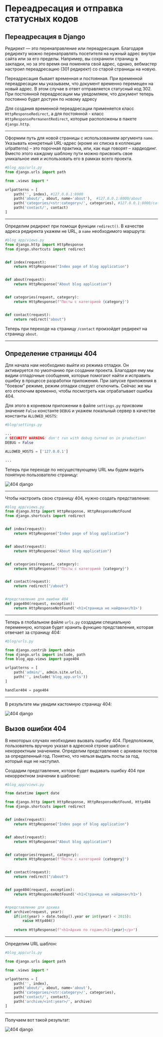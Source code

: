 
# Переадресация и отправка статусных кодов

## Переадресация в Django

Редирект — это перенаправление или переадресация. Благодаря редиректу можно перенаправлять посетителя на нужный адрес внутри сайта или за его пределы. Например, вы сохранили страницу в закладки, но за это время она поменяла свой адрес, однако, вебмастер настроил переадресацию (301 редирект) со старой страницы на новую.

Переадресация бывает временная и постоянная. При временной переадресации мы указываем, что документ временно перемещен на новый адрес. В этом случае в ответ отправляется статусный код 302. При постоянной переадресации мы уведомляем, что документ теперь постоянно будет достуен по новому адресу

Для создания временной переадресации применяется класс ```HttpResponseRedirect```, а для постоянной - класс ```HttpResponsePermanentRedirect```, которые расположены в пакете ```django.http```.

---
Оформим путь для новой страницы с использованием аргумента ```name```. Указывать конкретный URL-адрес (кроме их списка в коллекции urlpatterns) – это порочная практика, или, как еще говорят – хардкодинг. Вместо этого каждому шаблону пути можно присвоить свое уникальное имя и использовать его в рамках всего проекта.

```python
#blog_app/urls.py
from django.urls import path

from .views import *

urlpatterns = [
    path('', index), #127.0.0.1:8000
    path('about/', about, name='about'),  #127.0.0.1:8000/about
    path('categories/<str:category>/', categories), #127.0.0.1:8000/categories/cats
    path('contact/', contact)
]
```

---
Определим редирект при помощи функции ```redirect()```. В качестве адреса редиректа укажем не URL, а ```name``` необходимого маршрута:

```python
#blog_app/views.py
from django.http import HttpResponse
from django.shortcuts import redirect


def index(request):
    return HttpResponse("Index page of blog application")


def about(request):
    return HttpResponse("About blog application")


def categories(request, category):
    return HttpResponse(f"Посты с категорией {category}")


def contact(request):
    return redirect("about")
```

Теперь при переходе на страницу ```/contact``` произойдет редирект на страницу ```about```.

---

## Определение страницы 404

Для начала нам необходимо выйти из режима отладки. Он активируется по умолчанию при создании проекта. Благодаря ему мы видим отладочные сообщения, которые помогают найти и исправить ошибку в процессе разработки приложения. При запуске приложения в "боевом" режиме, режим отладки следует отключить. Сейчас же мы его отключим временно, чтобы посмотреть как отрабатывает ошибка 404.

Для этого в корневом приложении в файле ```settings.py``` присвоим значение ```False``` константе ```DEBUG``` и укажем локальный сервер в качестве константы ```ALLOWED_HOSTS```:

```python
#blog/settings.py

...
# SECURITY WARNING: don't run with debug turned on in production!
DEBUG = False

ALLOWED_HOSTS = ['127.0.0.1']

...
```
Теперь при переходе по несуществующему URL мы будем видеть понятную пользователю страницу:

![404 django](/assets/django/404/404.png)

---

Чтобы настроить свою страницу 404, нужно создать представление:

```python
#blog_app/views.py
from django.http import HttpResponse, HttpResponseNotFound
from django.shortcuts import redirect


def index(request):
    return HttpResponse("Index page of blog application")


def about(request):
    return HttpResponse("About blog application")


def categories(request, category):
    return HttpResponse(f"Посты с категорией {category}")


def contact(request):
    return redirect("/about")


#представление для ошибки 404
def page404(request, exception): 
    return HttpResponseNotFound('<h1>Страница не найдена</h1>')
```

---

Теперь в глобальном файле ```urls.py``` создадим специальную переменную, которая будет хранить функцию представления, которая отвечает за страницу 404:

```python
#blog/urls.py

from django.contrib import admin
from django.urls import include, path
from blog_app.views import page404

urlpatterns = [
    path('admin/', admin.site.urls),
    path('', include('blog_app.urls'))
]

handler404 = page404
```

---

В результате мы увидим кастомную страницу 404:

![404 django](/assets/django/404/custom_404.png)

## Вызов ошибки 404

В некоторых случаях необходимо вызвать ошибку 404. Предположим, пользователь вручную указал в адресной строке шаблон с некорректным значением. Определим представление с архивом постов за определенный год. Понятно, что нельзя выдать посты за год, который еще не наступил.

Создадим представление, которе будет выдавать ошибку 404 при некорректном значении в шаблоне:

```python
#blog_app/views.py

from datetime import date

from django.http import HttpResponse, HttpResponseNotFound, Http404
from django.shortcuts import redirect


def index(request):
    return HttpResponse("Index page of blog application")


def about(request):
    return HttpResponse("About blog application")


def categories(request, category):
    return HttpResponse(f"Посты с категорией {category}")


def contact(request):
    return redirect("/about")


def page404(request, exception):
    return HttpResponseNotFound('<h1>Страница не найдена</h1>')


#представление для архива
def archive(request, year):
    if(int(year) > date.today().year or int(year) < 2015):
        raise Http404()
 
    return HttpResponse(f"<h1>Архив по годам</h1>{year}</p>")

```

---

Определим URL шаблон:

```python
#blog_app/urls.py

from django.urls import path

from .views import *

urlpatterns = [
    path('', index),
    path('about/', about, name='about'), 
    path('categories/<str:category>/', categories),
    path('contact/', contact),
    path('archive/<int:year>/', archive)
]
```

---

Получаем вот такой результат:

![404 django](/assets/django/404/raise_404.png)